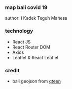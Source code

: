 ### map bali covid 19
author: I Kadek Teguh Mahesa

### technology
- React JS
- React Router DOM
- Axios
- Leaflet & React Leaflet

### credit
- bali geojson from <a href='https://gist.github.com/qteen/a9f6d0af94e18fe3be2c498283cc18c3'>qteen</a>